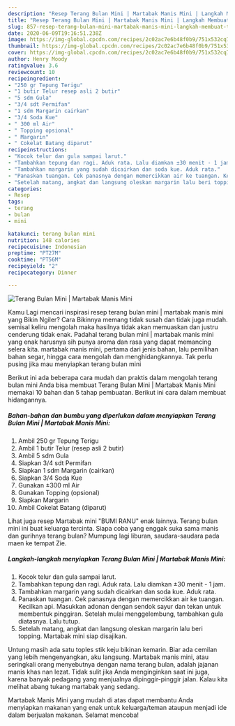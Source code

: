 ```yaml
---
description: "Resep Terang Bulan Mini | Martabak Manis Mini | Langkah Membuat Terang Bulan Mini | Martabak Manis Mini Yang Lezat Sekali"
title: "Resep Terang Bulan Mini | Martabak Manis Mini | Langkah Membuat Terang Bulan Mini | Martabak Manis Mini Yang Lezat Sekali"
slug: 857-resep-terang-bulan-mini-martabak-manis-mini-langkah-membuat-terang-bulan-mini-martabak-manis-mini-yang-lezat-sekali
date: 2020-06-09T19:16:51.238Z
image: https://img-global.cpcdn.com/recipes/2c02ac7e6b48f0b9/751x532cq70/terang-bulan-mini-martabak-manis-mini-foto-resep-utama.jpg
thumbnail: https://img-global.cpcdn.com/recipes/2c02ac7e6b48f0b9/751x532cq70/terang-bulan-mini-martabak-manis-mini-foto-resep-utama.jpg
cover: https://img-global.cpcdn.com/recipes/2c02ac7e6b48f0b9/751x532cq70/terang-bulan-mini-martabak-manis-mini-foto-resep-utama.jpg
author: Henry Moody
ratingvalue: 3.6
reviewcount: 10
recipeingredient:
- "250 gr Tepung Terigu"
- "1 butir Telur resep asli 2 butir"
- "5 sdm Gula"
- "3/4 sdt Permifan"
- "1 sdm Margarin cairkan"
- "3/4 Soda Kue"
- " 300 ml Air"
- " Topping opsional"
- " Margarin"
- " Cokelat Batang diparut"
recipeinstructions:
- "Kocok telur dan gula sampai larut."
- "Tambahkan tepung dan ragi. Aduk rata. Lalu diamkan ±30 menit - 1 jam."
- "Tambahkan margarin yang sudah dicairkan dan soda kue. Aduk rata."
- "Panaskan tuangan. Cek panasnya dengan memercikkan air ke tuangan. Kecilkan api. Masukkan adonan dengan sendok sayur dan tekan untuk membentuk pinggiran. Setelah mulai menggelembung, tambahkan gula diatasnya. Lalu tutup."
- "Setelah matang, angkat dan langsung oleskan margarin lalu beri topping. Martabak mini siap disajikan."
categories:
- Resep
tags:
- terang
- bulan
- mini

katakunci: terang bulan mini 
nutrition: 148 calories
recipecuisine: Indonesian
preptime: "PT27M"
cooktime: "PT56M"
recipeyield: "2"
recipecategory: Dinner

---
```



![Terang Bulan Mini | Martabak Manis Mini](https://img-global.cpcdn.com/recipes/2c02ac7e6b48f0b9/751x532cq70/terang-bulan-mini-martabak-manis-mini-foto-resep-utama.jpg)

Kamu Lagi mencari inspirasi resep terang bulan mini | martabak manis mini yang Bikin Ngiler? Cara Bikinnya memang tidak susah dan tidak juga mudah. semisal keliru mengolah maka hasilnya tidak akan memuaskan dan justru cenderung tidak enak. Padahal terang bulan mini | martabak manis mini yang enak harusnya sih punya aroma dan rasa yang dapat memancing selera kita.
 martabak manis mini, pertama dari jenis bahan, lalu pemilihan bahan segar, hingga cara mengolah dan menghidangkannya. Tak perlu pusing jika mau menyiapkan terang bulan mini 

Berikut ini ada beberapa cara mudah dan praktis dalam mengolah terang bulan mini  Anda bisa membuat Terang Bulan Mini | Martabak Manis Mini memakai 10 bahan dan 5 tahap pembuatan. Berikut ini cara dalam membuat hidangannya.

<!--inarticleads1-->

##### Bahan-bahan dan bumbu yang diperlukan dalam menyiapkan Terang Bulan Mini | Martabak Manis Mini:

1. Ambil 250 gr Tepung Terigu
1. Ambil 1 butir Telur (resep asli 2 butir)
1. Ambil 5 sdm Gula
1. Siapkan 3/4 sdt Permifan
1. Siapkan 1 sdm Margarin (cairkan)
1. Siapkan 3/4 Soda Kue
1. Gunakan  ±300 ml Air
1. Gunakan  Topping (opsional)
1. Siapkan  Margarin
1. Ambil  Cokelat Batang (diparut)


Lihat juga resep Martabak mini &#34;BUMI RANU&#34; enak lainnya. Terang bulan mini ini buat keluarga tercinta. Siapa coba yang enggak suka sama manis dan gurihnya terang bulan? Mumpung lagi liburan, saudara-saudara pada maen ke tempat Zie. 

<!--inarticleads2-->

##### Langkah-langkah menyiapkan Terang Bulan Mini | Martabak Manis Mini:

1. Kocok telur dan gula sampai larut.
1. Tambahkan tepung dan ragi. Aduk rata. Lalu diamkan ±30 menit - 1 jam.
1. Tambahkan margarin yang sudah dicairkan dan soda kue. Aduk rata.
1. Panaskan tuangan. Cek panasnya dengan memercikkan air ke tuangan. Kecilkan api. Masukkan adonan dengan sendok sayur dan tekan untuk membentuk pinggiran. Setelah mulai menggelembung, tambahkan gula diatasnya. Lalu tutup.
1. Setelah matang, angkat dan langsung oleskan margarin lalu beri topping. Martabak mini siap disajikan.


Untung masih ada satu toples stik keju bikinan kemarin. Biar ada cemilan yang lebih mengenyangkan, aku langsung. Martabak manis mini, atau seringkali orang menyebutnya dengan nama terang bulan, adalah jajanan manis khas nan lezat. Tidak sulit jika Anda menginginkan saat ini juga, karena banyak pedagang yang menjualnya dipinggir-pinggir jalan. Kalau kita melihat abang tukang martabak yang sedang. 

 Martabak Manis Mini yang mudah di atas dapat membantu Anda menyiapkan makanan yang enak untuk keluarga/teman ataupun menjadi ide dalam berjualan makanan. Selamat mencoba!
